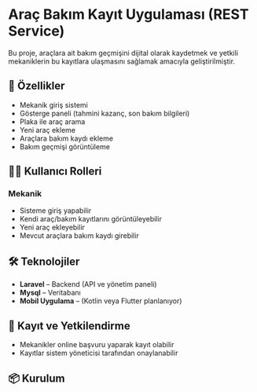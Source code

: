 # Araç Bakım Kayıt Uygulaması (REST Service)
Bu proje, araçlara ait bakım geçmişini dijital olarak kaydetmek ve yetkili mekaniklerin bu kayıtlara ulaşmasını sağlamak amacıyla geliştirilmiştir. 

## 🚀 Özellikler

- Mekanik giriş sistemi
- Gösterge paneli (tahmini kazanç, son bakım bilgileri)
- Plaka ile araç arama
- Yeni araç ekleme
- Araçlara bakım kaydı ekleme
- Bakım geçmişi görüntüleme

## 👨‍🔧 Kullanıcı Rolleri

### Mekanik
- Sisteme giriş yapabilir
- Kendi araç/bakım kayıtlarını görüntüleyebilir
- Yeni araç ekleyebilir
- Mevcut araçlara bakım kaydı girebilir

## 🛠️ Teknolojiler

- **Laravel** – Backend (API ve yönetim paneli)
- **Mysql** – Veritabanı
- **Mobil Uygulama** – (Kotlin veya Flutter planlanıyor)

## 🔐 Kayıt ve Yetkilendirme

- Mekanikler online başvuru yaparak kayıt olabilir
- Kayıtlar sistem yöneticisi tarafından onaylanabilir

## 📦 Kurulum

